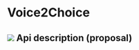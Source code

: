 Voice2Choice
============
![](http://voice2choice.com/templates/corporate_response/images/voice-choice_Logo.png) 
Api description (proposal)
--------------------------